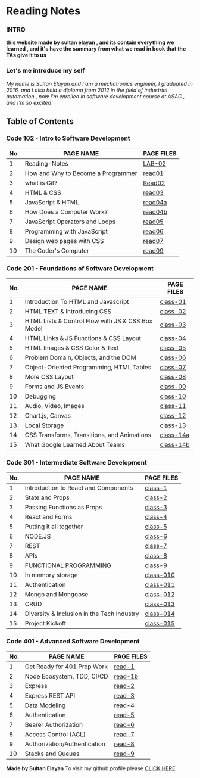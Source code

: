 # Reading Notes

### INTRO 

**this website made by sultan elayan , and its contain everything we learned , and it's have the summary from what we read in book that the TAs give it to us**

### Let's me introduce my self 

_My name is Sultan Elayan and I am a mechatronics engineer, I graduated in 2016, and I also hold a diploma from 2012 in the field of industrial automation , now i'm enrolled in software development course at ASAC , and i'm so excited_

## Table of Contents

### Code 102 - Intro to Software Development

No. | PAGE NAME | PAGE FILES
----|-----------|-----
1|Reading-Notes|[LAB-02](LAB-02.md)
2|How and Why to Become a Programmer|[read01](read01.md)
3|what is Git?|[Read02](Read02.md)
4|HTML & CSS|[read03](read03.md)
5|JavaScript & HTML|[read04a](read04a.md)
6|How Does a Computer Work?|[read04b](read04b.md)
7|JavaScript Operators and Loops|[read05](read05.md)
8|Programming with JavaScript|[read06](read06.md)
9|Design web pages with CSS|[read07](read07.md)
10|The Coder's Computer|[read09](read09.md)
 


### Code 201 - Foundations of Software Development

No. | PAGE NAME | PAGE FILES
----|-----------|-----
1|Introduction To HTML and Javascript|[class-01](class-01.md)
2|HTML TEXT & Introducing CSS|[class-02](class-02.md)
3|HTML Lists & Control Flow with JS & CSS Box Model|[class-03](class-03.md)
4|HTML Links & JS Functions & CSS Layout|[class-04](class-04.md)
5|HTML Images & CSS Color & Text|[class-05](class-05.md)
6|Problem Domain, Objects, and the DOM|[class-06](class-06.md)
7|Object-Oriented Programming, HTML Tables|[class-07](class-07.md)
8|More CSS Layout|[class-08](class-08.md)
9|Forms and JS Events|[class-09](class-09.md)
10|Debugging|[class-10](class-10.md)
11|Audio, Video, Images|[class-11](class-11.md)
12|Chart.js, Canvas|[class-12](class-12.md)
13| Local Storage|[class-13](class-13.md)
14| CSS Transforms, Transitions, and Animations|[class-14a](class-14a.md)
15|What Google Learned About Teams|[class-14b](class-14b.md)

### Code 301 - Intermediate Software Development

No. | PAGE NAME | PAGE FILES
----|-----------|-----
1|Introduction to React and Components|[class-1](class-1.md)
2|State and Props|[class-2](class-2.md)
3|Passing Functions as Props|[class-3](class-3.md)
4|React and Forms|[class-4](class-4.md)
5|Putting it all together|[class-5](class-5.md)
6|NODE.JS|[class-6](class-6.md)
7|REST|[class-7](class-7.md)
8|APIs|[class-8](class-8.md)
9|FUNCTIONAL PROGRAMMING|[class-9](class-9.md)
10|In memory storage|[class-010](class-010.md)
11|Authentication|[class-011](class-011.md)
12|Mongo and Mongoose|[class-012](class-012.md)
13| CRUD |[class-013](class-013.md)
14| Diversity & Inclusion in the Tech Industry |[class-014](class-014.md)
15|Project Kickoff|[class-015](class-015.md)

### Code 401 - Advanced Software Development

No. | PAGE NAME | PAGE FILES
----|-----------|-----
1|Get Ready for 401 Prep Work|[read-1](read-1.md)
2| Node Ecosystem, TDD, CI/CD|[read-1b](read-1b.md)
3| Express|[read-2](read-2.md)
4| Express REST API|[read-3](read-3.md)
5| Data Modeling|[read-4](read-4.md)
6| Authentication|[read-5](read-5.md)
7| Bearer Authorization|[read-6](read-6.md)
8|  Access Control (ACL) |[read-7](read-7.md)
9|  Authorization/Authentication |[read-8](read-8.md)
10| Stacks and Queues |[read-9](read-9.md)




**Made by Sultan Elayan**
To visit my github profile please [CLICK HERE](https://github.com/sultan-elayan)
